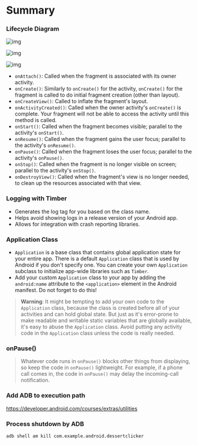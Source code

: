 Summary
==============================

### Lifecycle Diagram

![img](https://codelabs.developers.google.com/codelabs/kotlin-android-training-lifecycles-logging/img/f6b25a71cec4e401.png)

![img](https://codelabs.developers.google.com/codelabs/kotlin-android-training-complex-lifecycle/img/c259ab6beca0ca88.png)

![img](https://codelabs.developers.google.com/codelabs/kotlin-android-training-lifecycles-logging/img/dfde69e6a42d54b3.png)

- `onAttach()`: Called when the fragment is associated with its owner activity.
- `onCreate()`: Similarly to `onCreate()` for the activity, `onCreate()` for the fragment is called to do initial fragment creation (other than layout).
- `onCreateView()`: Called to inflate the fragment's layout.
- `onActivityCreated()`: Called when the owner activity's `onCreate()` is complete. Your fragment will not be able to access the activity until this method is called.
- `onStart()`: Called when the fragment becomes visible; parallel to the activity's `onStart()`.
- `onResume()`: Called when the fragment gains the user focus; parallel to the activity's `onResume()`.
- `onPause()`: Called when the fragment loses the user focus; parallel to the activity's `onPause()`.
- `onStop()`: Called when the fragment is no longer visible on screen; parallel to the activity's `onStop()`.
- `onDestroyView()`: Called when the fragment's view is no longer needed, to clean up the resources associated with that view.

### Logging with Timber

- Generates the log tag for you based on the class name.
- Helps avoid showing logs in a release version of your Android app.
- Allows for integration with crash reporting libraries.

### Application Class

- `Application` is a base class that contains global application state for your entire app. There is a default `Application` class that is used by Android if you don't specify one. You can create your own `Application` subclass to initialize app-wide libraries such as `Timber`.
- Add your custom `Application` class to your app by adding the `android:name` attribute to the `<application>` element in the Android manifest. Do not forget to do this!

> **Warning**: It might be tempting to add your own code to the `Application` class, because the class is created before all of your activities and can hold global state. But just as it's error-prone to make readable and writable static variables that are globally available, it's easy to abuse the `Application` class. Avoid putting any activity code in the `Application` class unless the code is really needed.

### onPause()

> Whatever code runs in `onPause()` blocks other things from displaying, so keep the code in `onPause()` lightweight. For example, if a phone call comes in, the code in `onPause()` may delay the incoming-call notification.

### Add ADB to execution path

https://developer.android.com/courses/extras/utilities

### Process shutdown by ADB

```
adb shell am kill com.example.android.dessertclicker
```
